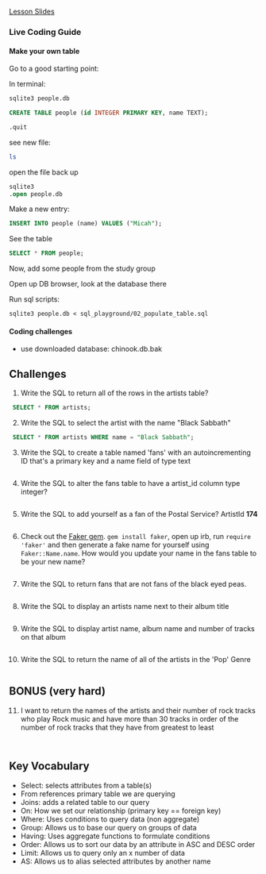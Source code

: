 [Lesson Slides](https://docs.google.com/presentation/d/15aLQHxqCGXGCKc8BnhhRdlbKhGfC4atp37x6LcuUKkA/edit?usp=sharing)

### Live Coding Guide

#### Make your own table

Go to a good starting point:

In terminal:

```bash
sqlite3 people.db
```

```sql
CREATE TABLE people (id INTEGER PRIMARY KEY, name TEXT);
```

```sql
.quit
```
see new file:
```bash
ls
```
open the file back up
```sql
sqlite3
.open people.db
```
Make a new entry:
```sql
INSERT INTO people (name) VALUES ("Micah");
```
See the table
```sql
SELECT * FROM people;
```
Now, add some people from the study group

Open up DB browser, look at the database there

Run sql scripts:

`sqlite3 people.db < sql_playground/02_populate_table.sql`

#### Coding challenges

- use downloaded database: chinook.db.bak


## Challenges

1. Write the SQL to return all of the rows in the artists table?

```SQL
 SELECT * FROM artists;

```

2. Write the SQL to select the artist with the name "Black Sabbath"

```SQL
 SELECT * FROM artists WHERE name = "Black Sabbath";

```

3. Write the SQL to create a table named 'fans' with an autoincrementing ID that's a primary key and a name field of type text

```sql

```

4. Write the SQL to alter the fans table to have a artist_id column type integer?

```sql


```

5. Write the SQL to add yourself as a fan of the Postal Service? ArtistId **174**

```sql


```

6. Check out the [Faker gem](https://github.com/stympy/faker). `gem install faker`, open up irb, run `require 'faker'` and then generate a fake name for yourself using `Faker::Name.name`. How would you update your name in the fans table to be your new name?

   ```sql


   ```

7. Write the SQL to return fans that are not fans of the black eyed peas.

```sql


```

8. Write the SQL to display an artists name next to their album title

```sql


```

9. Write the SQL to display artist name, album name and number of tracks on that album

```sql


```

10. Write the SQL to return the name of all of the artists in the 'Pop' Genre

```sql


```

## BONUS (very hard)

11. I want to return the names of the artists and their number of rock tracks
    who play Rock music
    and have more than 30 tracks
    in order of the number of rock tracks that they have
    from greatest to least

```sql



```


## Key Vocabulary
- Select: selects attributes from a table(s)
- From references primary table we are querying
- Joins: adds a related table to our query
- On: How we set our relationship (primary key == foreign key)
- Where: Uses conditions to query data (non aggregate)
- Group: Allows us to base our query on groups of data
- Having: Uses aggregate functions to formulate conditions
- Order: Allows us to sort our data by an attribute in ASC and DESC order
- Limit: Allows us to query only an x number of data
- AS: Allows us to alias selected attributes by another name
